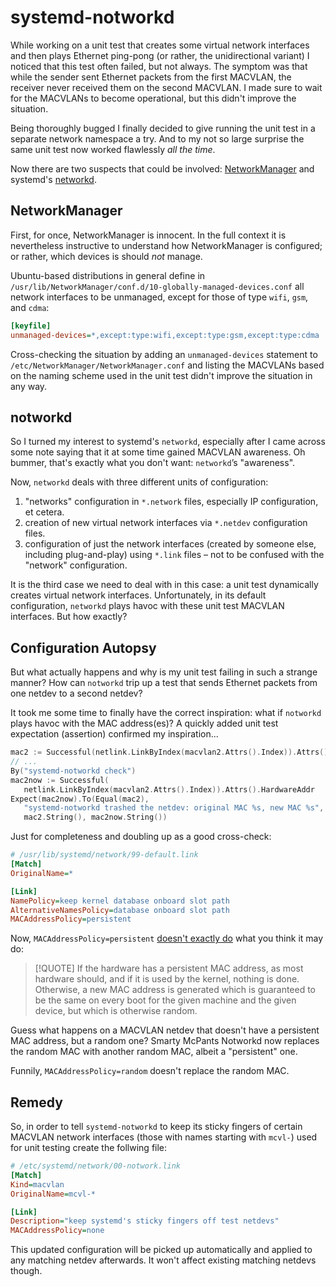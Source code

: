 # systemd-notworkd

While working on a unit test that creates some virtual network interfaces and
then plays Ethernet ping-pong (or rather, the unidirectional variant) I noticed
that this test often failed, but not always. The symptom was that while the
sender sent Ethernet packets from the first MACVLAN, the receiver never received
them on the second MACVLAN. I made sure to wait for the MACVLANs to become
operational, but this didn't improve the situation.

Being thoroughly bugged I finally decided to give running the unit test in a
separate network namespace a try. And to my not so large surprise the same unit
test now worked flawlessly _all the time_.

Now there are two suspects that could be involved:
[NetworkManager](https://en.wikipedia.org/wiki/NetworkManager) and systemd's
[networkd](https://en.wikipedia.org/wiki/Systemd#networkd).

## NetworkManager

First, for once, NetworkManager is innocent. In the full context it is
nevertheless instructive to understand how NetworkManager is configured; or
rather, which devices is should _not_ manage.

Ubuntu-based distributions in general define in
`/usr/lib/NetworkManager/conf.d/10-globally-managed-devices.conf` all network
interfaces to be unmanaged, except for those of type `wifi`, `gsm`, and `cdma`:

```ini
[keyfile]
unmanaged-devices=*,except:type:wifi,except:type:gsm,except:type:cdma
```

Cross-checking the situation by adding an `unmanaged-devices` statement to
`/etc/NetworkManager/NetworkManager.conf` and listing the MACVLANs based on the
naming scheme used in the unit test didn't improve the situation in any way.

## notworkd

So I turned my interest to systemd's `networkd`, especially after I came across
some note saying that it at some time gained MACVLAN awareness. Oh bummer,
that's exactly what you don't want: `networkd`’s "awareness".

Now, `networkd` deals with three different units of configuration:
1. "networks" configuration in `*.network` files, especially IP configuration,
   et cetera.
2. creation of new virtual network interfaces via `*.netdev` configuration
   files. 
3. configuration of just the network interfaces (created by someone else,
   including plug-and-play) using `*.link` files – not to be confused with the
   "network" configuration.

It is the third case we need to deal with in this case: a unit test dynamically
creates virtual network interfaces. Unfortunately, in its default configuration,
`networkd` plays havoc with these unit test MACVLAN interfaces. But how exactly?

## Configuration Autopsy

But what actually happens and why is my unit test failing in such a strange
manner? How can `notworkd` trip up a test that sends Ethernet packets from one
netdev to a second netdev?

It took me some time to finally have the correct inspiration: what if `notworkd`
plays havoc with the MAC address(es)? A quickly added unit test expectation
(assertion) confirmed my inspiration...

```go
mac2 := Successful(netlink.LinkByIndex(macvlan2.Attrs().Index)).Attrs().HardwareAddr
// ...
By("systemd-notworkd check")
mac2now := Successful(
   netlink.LinkByIndex(macvlan2.Attrs().Index)).Attrs().HardwareAddr
Expect(mac2now).To(Equal(mac2),
   "systemd-notworkd trashed the netdev: original MAC %s, new MAC %s",
   mac2.String(), mac2now.String())
```

Just for completeness and doubling up as a good cross-check:

```ini
# /usr/lib/systemd/network/99-default.link
[Match]
OriginalName=*

[Link]
NamePolicy=keep kernel database onboard slot path
AlternativeNamesPolicy=database onboard slot path
MACAddressPolicy=persistent
```

Now, `MACAddressPolicy=persistent` [doesn't exactly
do](https://www.freedesktop.org/software/systemd/man/systemd.link.html#%5BLink%5D%20Section%20Options)
what you think it may do:

> [!QUOTE]
> If the hardware has a persistent MAC address, as most hardware should, and if
> it is used by the kernel, nothing is done. Otherwise, a new MAC address is
> generated which is guaranteed to be the same on every boot for the given
> machine and the given device, but which is otherwise random.

Guess what happens on a MACVLAN netdev that doesn't have a persistent MAC
address, but a random one? Smarty McPants Notworkd now replaces the random MAC
with another random MAC, albeit a "persistent" one.

Funnily, `MACAddressPolicy=random` doesn't replace the random MAC.

## Remedy

So, in order to tell `systemd-notworkd` to keep its sticky fingers of certain
MACVLAN network interfaces (those with names starting with `mcvl-`) used for
unit testing create the follwing file:

```ini
# /etc/systemd/network/00-notwork.link
[Match]
Kind=macvlan
OriginalName=mcvl-*

[Link]
Description="keep systemd's sticky fingers off test netdevs"
MACAddressPolicy=none
```

This updated configuration will be picked up automatically and applied to any
matching netdev afterwards. It won't affect existing matching netdevs though.
